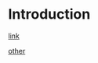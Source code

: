 # Introduction


[link](https://raw.githubusercontent.com/uhallgren/doc/main/lcm_test/index.html)

[other](https://github.com/uhallgren/doc/blob/main/lcm_test/idex.html)